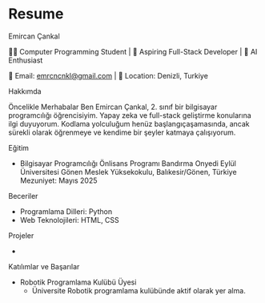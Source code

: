# Resume
 Emircan Çankal

👨‍💻 Computer Programming Student | 🌱 Aspiring Full-Stack Developer | 🤖 AI Enthusiast

📧 Email: emrcncnkl@gmail.com  | 📍 Location: Denizli, Turkiye

 Hakkımda

Öncelikle Merhabalar Ben Emircan Çankal, 2. sınıf bir bilgisayar programcılığı öğrencisiyim. Yapay zeka ve full-stack geliştirme konularına ilgi duyuyorum. Kodlama yolculuğum henüz başlangıç ​​aşamasında, ancak sürekli olarak öğrenmeye ve kendime bir şeyler katmaya çalışıyorum.

 Eğitim

- Bilgisayar Programcılığı Önlisans Programı
  Bandırma Onyedi Eylül Üniversitesi Gönen Meslek Yüksekokulu, Balıkesir/Gönen, Türkiye
  Mezuniyet: Mayıs 2025

 Beceriler

- Programlama Dilleri: Python
- Web Teknolojileri: HTML, CSS

Projeler

-

Katılımlar ve Başarılar

- Robotik Programlama Kulübü Üyesi
  - Üniversite Robotik programlama kulübünde aktif olarak yer alma.

